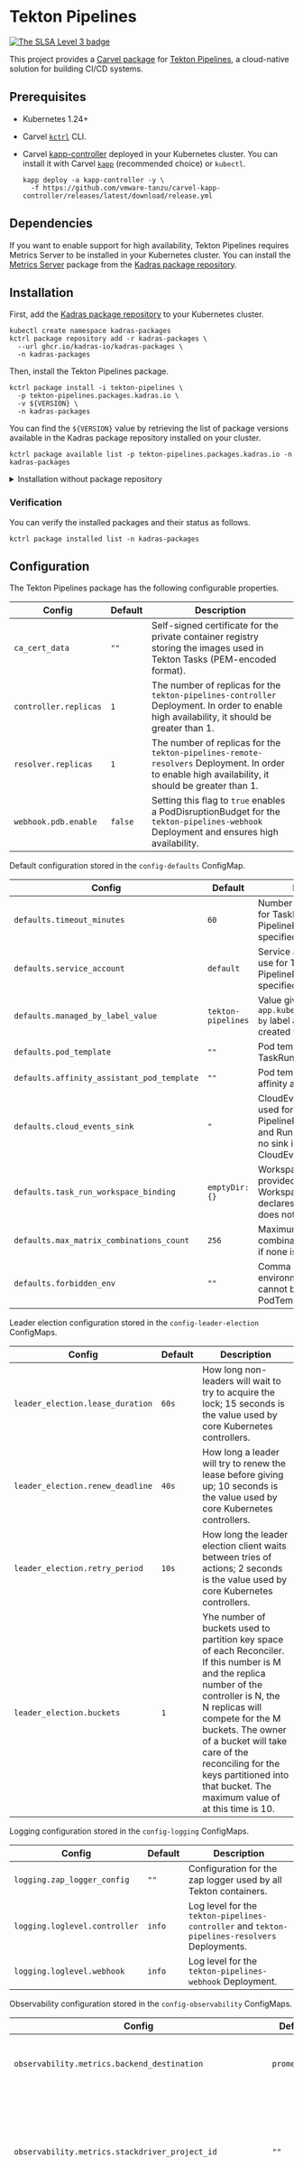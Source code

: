 # Tekton Pipelines

<a href="https://slsa.dev/spec/v0.1/levels"><img src="https://slsa.dev/images/gh-badge-level3.svg" alt="The SLSA Level 3 badge"></a>

This project provides a [Carvel package](https://carvel.dev/kapp-controller/docs/latest/packaging) for [Tekton Pipelines](https://tekton.dev/docs/pipelines), a cloud-native solution for building CI/CD systems.

## Prerequisites

* Kubernetes 1.24+
* Carvel [`kctrl`](https://carvel.dev/kapp-controller/docs/latest/install/#installing-kapp-controller-cli-kctrl) CLI.
* Carvel [kapp-controller](https://carvel.dev/kapp-controller) deployed in your Kubernetes cluster. You can install it with Carvel [`kapp`](https://carvel.dev/kapp/docs/latest/install) (recommended choice) or `kubectl`.

  ```shell
  kapp deploy -a kapp-controller -y \
    -f https://github.com/vmware-tanzu/carvel-kapp-controller/releases/latest/download/release.yml
  ```

## Dependencies

If you want to enable support for high availability, Tekton Pipelines requires Metrics Server to be installed in your Kubernetes cluster.
You can install the [Metrics Server](https://github.com/kadras-io/package-for-metrics-server) package from the [Kadras package repository](https://github.com/kadras-io/kadras-packages).

## Installation

First, add the [Kadras package repository](https://github.com/kadras-io/kadras-packages) to your Kubernetes cluster.

  ```shell
  kubectl create namespace kadras-packages
  kctrl package repository add -r kadras-packages \
    --url ghcr.io/kadras-io/kadras-packages \
    -n kadras-packages
  ```

Then, install the Tekton Pipelines package.

  ```shell
  kctrl package install -i tekton-pipelines \
    -p tekton-pipelines.packages.kadras.io \
    -v ${VERSION} \
    -n kadras-packages
  ```

You can find the `${VERSION}` value by retrieving the list of package versions available in the Kadras package repository installed on your cluster.

  ```shell
  kctrl package available list -p tekton-pipelines.packages.kadras.io -n kadras-packages
  ```

<details><summary>Installation without package repository</summary>
<p>
The recommended way of installing the Tekton Pipelines package is via the <a href="https://github.com/kadras-io/kadras-packages">Kadras package repository</a>. If you prefer not using the repository, you can install the package by creating the necessary Carvel <code>PackageMetadata</code> and <code>Package</code> resources directly using <a href="https://carvel.dev/kapp/docs/latest/install"><code>kapp</code></a> or <code>kubectl</code>.

  ```shell
  kubectl create namespace kadras-packages
  kapp deploy -a tekton-pipelines-package -n kadras-packages -y \
    -f https://github.com/kadras-io/package-for-tekton-pipelines/releases/latest/download/metadata.yml \
    -f https://github.com/kadras-io/package-for-tekton-pipelines/releases/latest/download/package.yml
  ```
</p>
</details>

### Verification

You can verify the installed packages and their status as follows.

  ```shell
  kctrl package installed list -n kadras-packages
  ```

## Configuration

The Tekton Pipelines package has the following configurable properties.

| Config | Default | Description |
|-------|-------------------|-------------|
| `ca_cert_data` | `""` | Self-signed certificate for the private container registry storing the images used in Tekton Tasks (PEM-encoded format). |
| `controller.replicas` | `1` | The number of replicas for the `tekton-pipelines-controller` Deployment. In order to enable high availability, it should be greater than 1. |
| `resolver.replicas` | `1` | The number of replicas for the `tekton-pipelines-remote-resolvers` Deployment. In order to enable high availability, it should be greater than 1. |
| `webhook.pdb.enable` | `false` | Setting this flag to `true` enables a PodDisruptionBudget for the `tekton-pipelines-webhook` Deployment and ensures high availability. |


Default configuration stored in the `config-defaults` ConfigMap.

| Config | Default | Description |
|-------|-------------------|-------------|
| `defaults.timeout_minutes` | `60` | Number of minutes to use for TaskRun and PipelineRun, if none is specified. |
| `defaults.service_account` | `default` | Service account name to use for TaskRun and PipelineRun, if none is specified. |
| `defaults.managed_by_label_value` | `tekton-pipelines` | Value given to the `app.kubernetes.io/managed-by` label applied to all Pods created for TaskRuns. |
| `defaults.pod_template` | `""` | Pod template to use for TaskRun and PipelineRun. |
| `defaults.affinity_assistant_pod_template` | `""` | Pod template to use for affinity assistant Pods. |
| `defaults.cloud_events_sink` | `"` | CloudEvents sink to be used for TaskRun, PipelineRun, CustomRun, and Run lifeycle events. If no sink is specified, no CloudEvent is generated. |
| `defaults.task_run_workspace_binding` | `emptyDir: {}` | Workspace configuration provided for any Workspaces that a Task declares but that a TaskRun does not explicitly provide. |
| `defaults.max_matrix_combinations_count` | `256` | Maximum number of combinations from a Matrix, if none is specified. |
| `defaults.forbidden_env` | `""` | Comma seperated environment variables that cannot be overridden by PodTemplate. |

Leader election configuration stored in the `config-leader-election` ConfigMaps.

| Config | Default | Description |
|-------|-------------------|-------------|
| `leader_election.lease_duration` | `60s` | How long non-leaders will wait to try to acquire the lock; 15 seconds is the value used by core Kubernetes controllers. |
| `leader_election.renew_deadline` | `40s` | How long a leader will try to renew the lease before giving up; 10 seconds is the value used by core Kubernetes controllers. |
| `leader_election.retry_period` | `10s` | How long the leader election client waits between tries of actions; 2 seconds is the value used by core Kubernetes controllers. |
| `leader_election.buckets` | `1` | Yhe number of buckets used to partition key space of each Reconciler. If this number is M and the replica number of the controller is N, the N replicas will compete for the M buckets. The owner of a bucket will take care of the reconciling for the keys partitioned into that bucket. The maximum value of at this time is 10. |

Logging configuration stored in the `config-logging` ConfigMaps.

| Config | Default | Description |
|-------|-------------------|-------------|
| `logging.zap_logger_config` | `""` | Configuration for the zap logger used by all Tekton containers. |
| `logging.loglevel.controller` | `info` | Log level for the `tekton-pipelines-controller` and `tekton-pipelines-resolvers` Deployments. |
| `logging.loglevel.webhook` | `info` | Log level for the `tekton-pipelines-webhook` Deployment. |

Observability configuration stored in the `config-observability` ConfigMaps.

| Config | Default | Description |
|-------|-------------------|-------------|
| `observability.metrics.backend_destination` | `prometheus` | The system metrics destination. Supported values: `prometheus`, `stackdriver`. |
| `observability.metrics.stackdriver_project_id` | `""` | The Stackdriver project ID. When running on GCE, application default credentials will be used and metrics will be sent to the cluster's project if this field is not provided. |
| `observability.metrics.allow_stackdriver_custom_metrics` | `false` | Whether it is allowed to send metrics to Stackdriver using 'global' resource type and custom metric type. Ignore if `backend_destination` is not `stackdriver`. |
| `observability.metrics.taskrun.level` | `task` | Level for the TaskRun metrics controlling which labels are included: (taskrun, task, namespace), (task, namespace), (namespace). Supported values: `taskrun`, `task`, `namespace`. |
| `observability.metrics.taskrun.duration_type` | `histogram` | Duration type for the TaskRun metrics. Histogram value isn’t available when the `taskrun` level is selected. Supported values: `histogram`, `lastvalue`. |
| `observability.metrics.pipelinerun.level` | `pipeline` | Level for the PipelineRun metrics controlling which labels are included: (pipelinerun, pipeline, namespace), (pipeline, namespace), (namespace). Supported values: `pipelinerun`, `pipeline`, `namespace`. |
| `observability.metrics.pipelinerun.duration_type` | `histogram` | Duration type for the PipelineRun metrics. Histogram value isn’t available when the `pipelinerun` level is selected. Supported values: `histogram`, `lastvalue`. |

Feature flags configuration stored in the `feature-flags` ConfigMap.

| Config | Default | Description |
|-------|-------------------|-------------|
| `feature_flags.disable_affinity_assistant` | `false` | Setting this flag to `true` will prevent Tekton to create an Affinity Assistant for every TaskRun sharing a PVC workspace. |
| `feature_flags.disable_creds_init` | `false` | Setting this flag to `true` will prevent Tekton scanning attached service accounts and injecting any credentials it finds into your Steps. |
| `feature_flags.await_sidecar_readiness` | `true` | Setting this flag to `false` will stop Tekton from waiting for a TaskRun's sidecar containers to be running before starting the first step. This will allow Tasks to be run in environments that don't support the DownwardAPI volume type, but may lead to unintended behaviour if sidecars are used. |
| `feature_flags.running_in_environment_with_injected_sidecars` | `true` | This option should be set to `false` when Pipelines is running in a cluster that does not use injected sidecars such as Istio. Setting it to false should decrease the time it takes for a TaskRun to start running. For clusters that use injected sidecars, setting this option to false can lead to unexpected behavior. |
| `feature_flags.require_git_ssh_secret_known_hosts` | `false` | Setting this flag to `true` will require that any Git SSH Secret offered to Tekton must have known_hosts included. |
| `feature_flags.enable_tekton_oci_bundles` | `false` | Setting this flag to `true` enables the use of Tekton OCI bundle. This is an experimental feature and thus should still be considered an alpha feature. |
| `feature_flags.enable_custom_tasks` | `true` | Setting this flag to `true` enables the use of custom tasks from within pipelines. |
| `feature_flags.enable_api_fields` | `stable` | Setting this flag will determine which gated features are enabled. Support values: `stable`, `beta`, `alpha`. |
| `feature_flags.send_cloudevents_for_runs` | `false` | Setting this flag to `true` enables CloudEvents for CustomRuns and Runs, as long as a CloudEvents sink is configured in the `config-defaults` ConfigMap. |
| `feature_flags.resource_verification_mode` | `skip` | Setting this flag to `enforce` will enforce verification of tasks/pipelines. Failing to verify will fail the TaskRun/PipelineRun. `warn` will only log the err message and `skip` will skip the whole verification. |
| `feature_flags.enable_provenance_in_status` | `false` | Setting this flag to `true` enables populating the `provenance` field in TaskRun and PipelineRun status. This field contains metadata about resources used in the TaskRun/PipelineRun such as the source from where a remote Task/Pipeline definition was fetched. |
| `feature_flags.embedded_status` | `full` | Setting this flag to `full` to enable full embedding of `TaskRun` and `Run` statuses in the `PipelineRun` status. Set it to `minimal` to populate the `ChildReferences` field in the `PipelineRun` status with name, kind, and API version information for each `TaskRun` and `Run` in the `PipelineRun` instead. Set it to `both` to do both. |
| `feature_flags.custom_task_version` | `v1alpha1` | Setting this flag will determine the version for custom tasks created by PipelineRuns. Supported values: `v1alpha1`, `v1beta1`. |

Configuration for the bundle resolver stored in the `bundleresolver-config` ConfigMap.

| Config | Default | Description |
|-------|-------------------|-------------|
| `resolvers.bundle.default_service_account` | `default` | The default name of the service account to use when constructing registry credentials. |
| `resolvers.bundle.default_kind` | `task` | The default resource kind to pull out of the bundle. Supported values: `pipeline`, `task`. |

Configuration for the cluster resolver stored in the `cluster-resolver-config` ConfigMap.

| Config | Default | Description |
|-------|-------------------|-------------|
| `resolvers.cluster.default_kind` | `task` | The default resource kind to fetch. Supported values: `pipeline`, `task`. |
| `resolvers.cluster.default_namespace` | `""` | The default namespace to fetch resources from. |
| `resolvers.cluster.allowed_namespaces` | `""` | A comma-separated list of namespaces which the resolver is allowed to access. Defaults to empty, meaning all namespaces are allowed. |
| `resolvers.cluster.blocked_namespaces` | `""` | A comma-separated list of namespaces which the resolver is blocked from accessing. Defaults to empty, meaning all namespaces are allowed. |

Configuration for the git resolver stored in the `git-resolver-config` ConfigMap.

| Config | Default | Description |
|-------|-------------------|-------------|
| `resolvers.git.fetch_timeout` | `1m` | The maximum amount of time a single anonymous cloning resolution may take. |
| `resolvers.git.default_url` | `https://github.com/tektoncd/catalog.git` | The git url to fetch the remote resource from when using anonymous cloning. |
| `resolvers.git.default_revision` | `main` | The git revision to fetch the remote resource from with either anonymous cloning or the authenticated API. |
| `resolvers.git.scm_type` | `github` | The SCM type to use with the authenticated API. Supported values: `github`, `gitlab`, `gitea`, `bitbucketserver`, `bitbucketcloud`. |
| `resolvers.git.server_url` | `""` | The SCM server URL to use with the authenticated API. Not needed when using github.com, gitlab.com, or BitBucket Cloud. |
| `resolvers.git.api_token_secret_name` | `""` | The Kubernetes secret containing the API token for the SCM provider. Required when using the authenticated API. |
| `resolvers.git.api_token_secret_key` | `""` | The key in the API token secret containing the actual token. Required when using the authenticated API. |
| `resolvers.git.api_token_secret_namespace` | `default` | The namespace containing the API token secret. |
| `resolvers.git.default_org` | `""` | The default organization to look for repositories under when using the authenticated API. |

Configuration for the hub resolver stored in the `hubresolver-config` ConfigMap.

| Config | Default | Description |
|-------|-------------------|-------------|
| `resolvers.hub.default_tekton_hub_catalog` | `Tekton` | The default Tekton Hub catalog from where to pull the resource. |
| `resolvers.hub.default_artifact_hub_task_catalog` | `tekton-catalog-tasks` | The default Artifact Hub Task catalog from where to pull the resource. |
| `resolvers.hub.default_artifact_hub_pipeline_catalog` | `tekton-catalog-pipelines` | The default Artifact Hub Pipeline catalog from where to pull the resource. |
| `resolvers.hub.default_kind` | `task` | The default resource kind to fetch. Supported values: `pipeline`, `task`. |
| `resolvers.hub.default_type` | `artifact` | The default hub from where to pull the resource. Supported values: `artifact`, `tekton`. |

Feature flags configuration stored in the `resolvers-feature-flags` ConfigMap.

| Config | Default | Description |
|-------|-------------------|-------------|
| `resolvers.feature_flags.enable_bundles_resolver` | `true` | Setting this flag to `true` enables remote resolution of Tekton OCI bundles. |
| `resolvers.feature_flags.enable_hub_resolver` | `true` | Setting this flag to `true` enables remote resolution of tasks and pipelines via the Tekton Hub. |
| `resolvers.feature_flags.enable_git_resolver` | `true` | Setting this flag to `true` enables remote resolution of tasks and pipelines from Git repositories. |
| `resolvers.feature_flags.enable_cluster_resolver` | `true` | Setting this flag to `true` enables remote resolution of tasks and pipelines from other namespaces within the cluster. |

You can define your configuration in a `values.yml` file.

  ```yaml
  controller:
    replicas: 3

  resolver:
    replicas: 3

  webhook:
    pdb:
      enable: true

  feature_flags:
    enable_provenance_in_status: "true"
  ```

Then, reference it from the `kctrl` command when installing or upgrading the package.

  ```shell
  kctrl package install -i tekton-pipelines \
    -p tekton-pipelines.packages.kadras.io \
    -v ${VERSION} \
    -n kadras-packages \
    --values-file values.yml
  ```

## Support and Documentation

Additional documentation, tutorials and examples about this package are available on [kadras.io](https://kadras.io).
For support and documentation specific to Tekton Pipelines, check out [tekton.dev](https://tekton.dev).

## Supply Chain Security

This project is compliant with level 3 of the [SLSA Framework](https://slsa.dev).

<img src="https://slsa.dev/images/SLSA-Badge-full-level3.svg" alt="The SLSA Level 3 badge" width=200>
